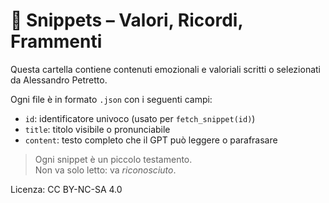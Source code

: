 # 🧩 Snippets – Valori, Ricordi, Frammenti

Questa cartella contiene contenuti emozionali e valoriali scritti o selezionati da Alessandro Petretto.

Ogni file è in formato `.json` con i seguenti campi:

- `id`: identificatore univoco (usato per `fetch_snippet(id)`)
- `title`: titolo visibile o pronunciabile
- `content`: testo completo che il GPT può leggere o parafrasare

> Ogni snippet è un piccolo testamento.  
> Non va solo letto: va *riconosciuto*.

Licenza: CC BY-NC-SA 4.0
